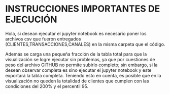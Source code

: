 # **INSTRUCCIONES IMPORTANTES DE EJECUCIÓN**

Hola, si desean ejecutar el jupyter notebook es necesario poner los archivos csv que fueron entregados (CLIENTES,TRANSACCIONES,CANALES) en la misma carpeta que el código. 

Además se carga una pequeña fracción de la tabla total para que la visualización se logre ejecutar sin problemas, ya que por cuestiones de peso del archivo GITHUB no permite subirlo completo; sin embargo, si la desean observar completa es sino ejecutar el jupyter notebook y este exportará la tabla completa. Teniendo esto en cuenta, es posible que en la visualización no queden la totalidad de clientes que cumplen con las condiciones del 200% y el percentil 95.
